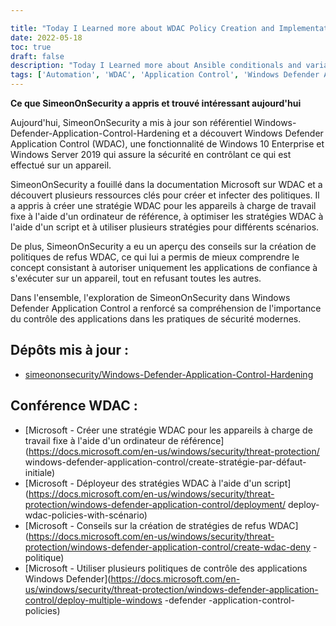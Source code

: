 ```yaml
---

title: "Today I Learned more about WDAC Policy Creation and Implementation"
date: 2022-05-18
toc: true
draft: false
description: "Today I Learned more about Ansible conditionals and variable management"
tags: ['Automation', 'WDAC', 'Application Control', 'Windows Defender Application Control', 'Windows Defender', 'Powershell']
---
```


 **Ce que SimeonOnSecurity a appris et trouvé intéressant aujourd'hui**  Aujourd'hui, SimeonOnSecurity a mis à jour son référentiel Windows-Defender-Application-Control-Hardening et a découvert Windows Defender Application Control (WDAC), une fonctionnalité de Windows 10 Enterprise et Windows Server 2019 qui assure la sécurité en contrôlant ce qui est effectué sur un appareil.  SimeonOnSecurity a fouillé dans la documentation Microsoft sur WDAC et a découvert plusieurs ressources clés pour créer et infecter des politiques. Il a appris à créer une stratégie WDAC pour les appareils à charge de travail fixe à l'aide d'un ordinateur de référence, à optimiser les stratégies WDAC à l'aide d'un script et à utiliser plusieurs stratégies pour différents scénarios.  De plus, SimeonOnSecurity a eu un aperçu des conseils sur la création de politiques de refus WDAC, ce qui lui a permis de mieux comprendre le concept consistant à autoriser uniquement les applications de confiance à s'exécuter sur un appareil, tout en refusant toutes les autres.  Dans l'ensemble, l'exploration de SimeonOnSecurity dans Windows Defender Application Control a renforcé sa compréhension de l'importance du contrôle des applications dans les pratiques de sécurité modernes.  ## Dépôts mis à jour : - [simeononsecurity/Windows-Defender-Application-Control-Hardening](https://github.com/simeononsecurity/Windows-Defender-Application-Control-Hardening)  ## Conférence WDAC : - [Microsoft - Créer une stratégie WDAC pour les appareils à charge de travail fixe à l'aide d'un ordinateur de référence] (https://docs.microsoft.com/en-us/windows/security/threat-protection/ windows-defender-application-control/create-stratégie-par-défaut-initiale) - [Microsoft - Déployeur des stratégies WDAC à l'aide d'un script] (https://docs.microsoft.com/en-us/windows/security/threat-protection/windows-defender-application-control/deployment/ deploy-wdac-policies-with-scénario) - [Microsoft - Conseils sur la création de stratégies de refus WDAC](https://docs.microsoft.com/en-us/windows/security/threat-protection/windows-defender-application-control/create-wdac-deny -politique) - [Microsoft - Utiliser plusieurs politiques de contrôle des applications Windows Defender](https://docs.microsoft.com/en-us/windows/security/threat-protection/windows-defender-application-control/deploy-multiple-windows -defender -application-control-policies)